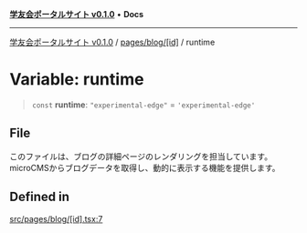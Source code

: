 [**学友会ポータルサイト v0.1.0**](../../../../README.md) • **Docs**

***

[学友会ポータルサイト v0.1.0](../../../../modules.md) / [pages/blog/\[id\]](../README.md) / runtime

# Variable: runtime

> `const` **runtime**: `"experimental-edge"` = `'experimental-edge'`

## File

このファイルは、ブログの詳細ページのレンダリングを担当しています。
microCMSからブログデータを取得し、動的に表示する機能を提供します。

## Defined in

[src/pages/blog/\[id\].tsx:7](https://github.com/iU-Alumni-Association/gakuyukai-new/blob/9032bc93fe144cf1419e63a5b72095e28cfeb84b/src/pages/blog/[id].tsx#L7)
